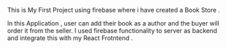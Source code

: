 This is My First Project using firebase where i have created a Book Store .

In this Application , user can add their book as a author and the buyer will order it from the seller.
I used firebase functionality to server as backend and integrate this with my React Frotntend .
